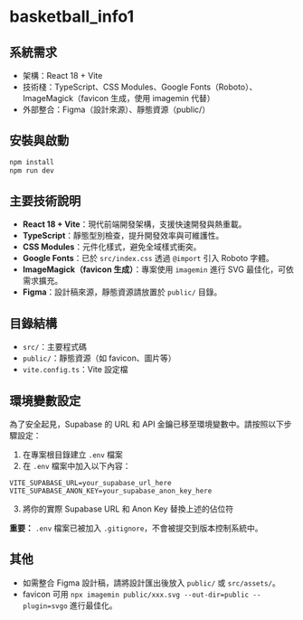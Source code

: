 # basketball_info1

## 系統需求

- 架構：React 18 + Vite
- 技術棧：TypeScript、CSS Modules、Google Fonts（Roboto）、ImageMagick（favicon 生成，使用 imagemin 代替）
- 外部整合：Figma（設計來源）、靜態資源（public/）

## 安裝與啟動

```bash
npm install
npm run dev
```

## 主要技術說明

- **React 18 + Vite**：現代前端開發架構，支援快速開發與熱重載。
- **TypeScript**：靜態型別檢查，提升開發效率與可維護性。
- **CSS Modules**：元件化樣式，避免全域樣式衝突。
- **Google Fonts**：已於 `src/index.css` 透過 `@import` 引入 Roboto 字體。
- **ImageMagick（favicon 生成）**：專案使用 `imagemin` 進行 SVG 最佳化，可依需求擴充。
- **Figma**：設計稿來源，靜態資源請放置於 `public/` 目錄。

## 目錄結構

- `src/`：主要程式碼
- `public/`：靜態資源（如 favicon、圖片等）
- `vite.config.ts`：Vite 設定檔

## 環境變數設定

為了安全起見，Supabase 的 URL 和 API 金鑰已移至環境變數中。請按照以下步驟設定：

1. 在專案根目錄建立 `.env` 檔案
2. 在 `.env` 檔案中加入以下內容：

```env
VITE_SUPABASE_URL=your_supabase_url_here
VITE_SUPABASE_ANON_KEY=your_supabase_anon_key_here
```

3. 將你的實際 Supabase URL 和 Anon Key 替換上述的佔位符

**重要：** `.env` 檔案已被加入 `.gitignore`，不會被提交到版本控制系統中。

## 其他

- 如需整合 Figma 設計稿，請將設計匯出後放入 `public/` 或 `src/assets/`。
- favicon 可用 `npx imagemin public/xxx.svg --out-dir=public --plugin=svgo` 進行最佳化。
